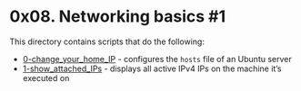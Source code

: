 # 0x08. Networking basics #1
This directory contains scripts that do the following:
- [0-change_your_home_IP](0-change_your_home_IP) - configures the `hosts` file of an Ubuntu server
- [1-show_attached_IPs](1-show_attached_IPs) - displays all active IPv4 IPs on the machine it’s executed on
